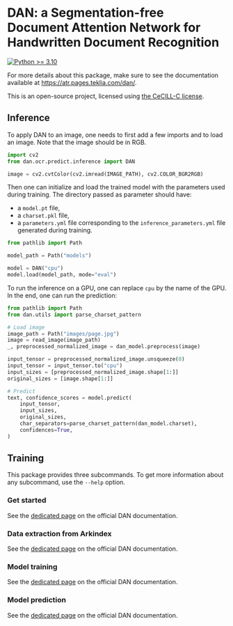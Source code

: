 # DAN: a Segmentation-free Document Attention Network for Handwritten Document Recognition

[![Python >= 3.10](https://img.shields.io/badge/Python-%3E%3D3.10-blue.svg)](https://www.python.org/downloads/release/python-3100/)

For more details about this package, make sure to see the documentation available at <https://atr.pages.teklia.com/dan/>.

This is an open-source project, licensed using [the CeCILL-C license](https://cecill.info/index.en.html).

## Inference

To apply DAN to an image, one needs to first add a few imports and to load an image. Note that the image should be in RGB.

```python
import cv2
from dan.ocr.predict.inference import DAN

image = cv2.cvtColor(cv2.imread(IMAGE_PATH), cv2.COLOR_BGR2RGB)
```

Then one can initialize and load the trained model with the parameters used during training. The directory passed as parameter should have:

- a `model.pt` file,
- a `charset.pkl` file,
- a `parameters.yml` file corresponding to the `inference_parameters.yml` file generated during training.

```python
from pathlib import Path

model_path = Path("models")

model = DAN("cpu")
model.load(model_path, mode="eval")
```

To run the inference on a GPU, one can replace `cpu` by the name of the GPU. In the end, one can run the prediction:

```python
from pathlib import Path
from dan.utils import parse_charset_pattern

# Load image
image_path = Path("images/page.jpg")
image = read_image(image_path)
_, preprocessed_normalized_image = dan_model.preprocess(image)

input_tensor = preprocessed_normalized_image.unsqueeze(0)
input_tensor = input_tensor.to("cpu")
input_sizes = [preprocessed_normalized_image.shape[1:]]
original_sizes = [image.shape[1:]]

# Predict
text, confidence_scores = model.predict(
    input_tensor,
    input_sizes,
    original_sizes,
    char_separators=parse_charset_pattern(dan_model.charset),
    confidences=True,
)
```

## Training

This package provides three subcommands. To get more information about any subcommand, use the `--help` option.

### Get started

See the [dedicated page](https://atr.pages.teklia.com/dan/get_started/training/) on the official DAN documentation.

### Data extraction from Arkindex

See the [dedicated page](https://atr.pages.teklia.com/dan/usage/datasets/extract/) on the official DAN documentation.

### Model training

See the [dedicated page](https://atr.pages.teklia.com/dan/usage/train/) on the official DAN documentation.

### Model prediction

See the [dedicated page](https://atr.pages.teklia.com/dan/usage/predict/) on the official DAN documentation.
